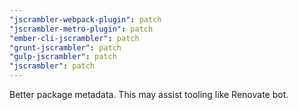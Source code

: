 ```yaml
---
"jscrambler-webpack-plugin": patch
"jscrambler-metro-plugin": patch
"ember-cli-jscrambler": patch
"grunt-jscrambler": patch
"gulp-jscrambler": patch
"jscrambler": patch
---
```


Better package metadata. This may assist tooling like Renovate bot.
